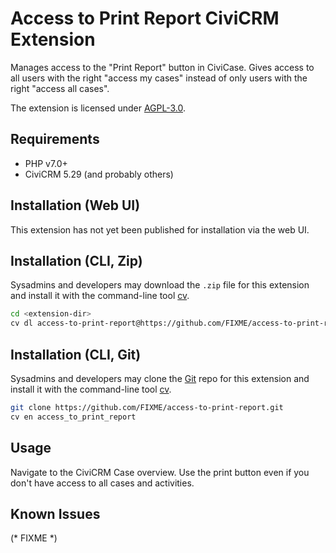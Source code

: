 # Access to Print Report CiviCRM Extension

Manages access to the "Print Report" button in CiviCase. Gives access to all users with the right "access my cases" instead of only users with the right "access all cases".

The extension is licensed under [AGPL-3.0](LICENSE.txt).

## Requirements

* PHP v7.0+
* CiviCRM 5.29 (and probably others)

## Installation (Web UI)

This extension has not yet been published for installation via the web UI.

## Installation (CLI, Zip)

Sysadmins and developers may download the `.zip` file for this extension and
install it with the command-line tool [cv](https://github.com/civicrm/cv).

```bash
cd <extension-dir>
cv dl access-to-print-report@https://github.com/FIXME/access-to-print-report/archive/master.zip
```

## Installation (CLI, Git)

Sysadmins and developers may clone the [Git](https://en.wikipedia.org/wiki/Git) repo for this extension and
install it with the command-line tool [cv](https://github.com/civicrm/cv).

```bash
git clone https://github.com/FIXME/access-to-print-report.git
cv en access_to_print_report
```

## Usage

Navigate to the CiviCRM Case overview. Use the print button even if you don't have access to all cases and activities.

## Known Issues

(* FIXME *)
